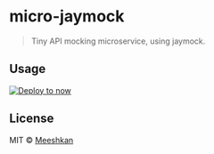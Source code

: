 # micro-jaymock

> Tiny API mocking microservice, using jaymock.

## Usage

[![Deploy to now](https://deploy.now.sh/static/button.svg)](https://deploy.now.sh/?repo=https://github.com/unmock/micro-jaymock)

## License

MIT © [Meeshkan](http://meeshkan.com/)